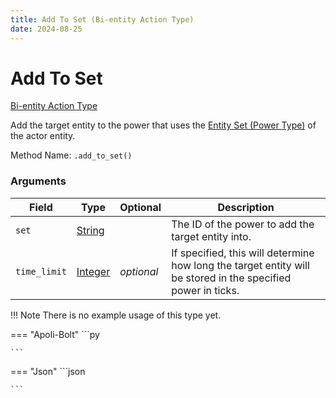 ```yaml
---
title: Add To Set (Bi-entity Action Type)
date: 2024-08-25
---
```


# Add To Set

[Bi-entity Action Type](../bientity_action_types.md)

Add the target entity to the power that uses the [Entity Set (Power Type)](../power_types/entity_set.md) of the actor entity.

Method Name: `.add_to_set()`


### Arguments

| Field         | Type                                    | Optional   | Description                                                                                                  |
|---------------|-----------------------------------------|------------|--------------------------------------------------------------------------------------------------------------|
| `set`         | [String](../data_types/string.md)       |            | The ID of the power to add the target entity into.                                                           | 
| `time_limit`  | [Integer](../data_types/power_phase.md) | *optional* | If specified, this will determine how long the target entity will be stored in the specified power in ticks. | 


!!! Note
    There is no example usage of this type yet.

=== "Apoli-Bolt"
    ```py

    ```
=== "Json"
    ```json
    
    ```